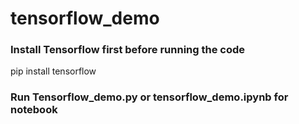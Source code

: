 # tensorflow_demo

### Install Tensorflow first before running the code
pip install tensorflow

### Run Tensorflow_demo.py or tensorflow_demo.ipynb for notebook
